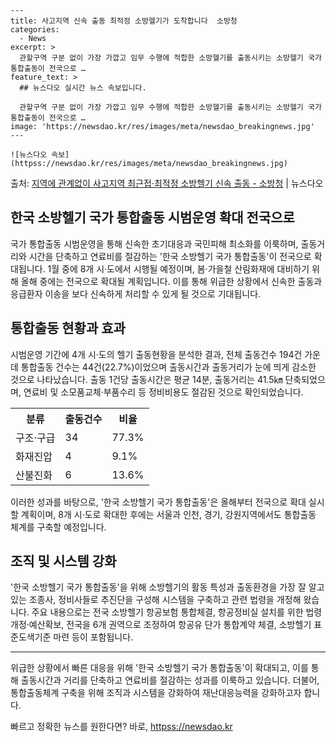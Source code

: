     ---
    title: 사고지역 신속 출동 최적정 소방헬기가 도착합니다  소방청
    categories:
      - News
    excerpt: >
      관할구역 구분 없이 가장 가깝고 임무 수행에 적합한 소방헬기를 출동시키는 소방헬기 국가 통합출동이 전국으로 …
    feature_text: >
      ## 뉴스다오 실시간 뉴스 속보입니다.
    
      관할구역 구분 없이 가장 가깝고 임무 수행에 적합한 소방헬기를 출동시키는 소방헬기 국가 통합출동이 전국으로 …
    image: 'https://newsdao.kr/res/images/meta/newsdao_breakingnews.jpg'
    ---
    
    ![뉴스다오 속보](httpss://newsdao.kr/res/images/meta/newsdao_breakingnews.jpg)

<p>출처: <a href="httpss://newsdao.kr/2949" rel="dofollow">지역에 관계없이 사고지역 최근접·최적정 소방헬기 신속 출동 - 소방청</a> | 뉴스다오</p>

<h2>한국 소방헬기 국가 통합출동 시범운영 확대 전국으로</h2>

<p data-ke-size="size16">국가 통합출동 시범운영을 통해 신속한 초기대응과 국민피해 최소화를 이룩하며, 출동거리와 시간을 단축하고 연료비를 절감하는 '한국 소방헬기 국가 통합출동'이 전국으로 확대됩니다. 1월 중에 8개 시·도에서 시행될 예정이며, 봄·가을철 산림화재에 대비하기 위해 올해 중에는 전국으로 확대될 계획입니다. 이를 통해 위급한 상황에서 신속한 출동과 응급환자 이송을 보다 신속하게 처리할 수 있게 될 것으로 기대됩니다.</p>

<h2 data-ke-size="size26">통합출동 현황과 효과</h2>

<p data-ke-size="size16">시범운영 기간에 4개 시·도의 헬기 출동현황을 분석한 결과, 전체 출동건수 194건 가운데 통합출동 건수는 44건(22.7%)이었으며 출동시간과 출동거리가 눈에 띄게 감소한 것으로 나타났습니다. 출동 1건당 출동시간은 평균 14분, 출동거리는 41.5㎞ 단축되었으며, 연료비 및 소모품교체·부품수리 등 정비비용도 절감된 것으로 확인되었습니다.</p>

<table>
  <tr>
    <th>분류</th>
    <th>출동건수</th>
    <th>비율</th>
  </tr>
  <tr>
    <td>구조·구급</td>
    <td>34</td>
    <td>77.3%</td>
  </tr>
  <tr>
    <td>화재진압</td>
    <td>4</td>
    <td>9.1%</td>
  </tr>
  <tr>
    <td>산불진화</td>
    <td>6</td>
    <td>13.6%</td>
  </tr>
</table>

<p data-ke-size="size16">이러한 성과를 바탕으로, '한국 소방헬기 국가 통합출동'은 올해부터 전국으로 확대 실시할 계획이며, 8개 시·도로 확대한 후에는 서울과 인천, 경기, 강원지역에서도 통합출동 체계를 구축할 예정입니다.</p>

<h2 data-ke-size="size26">조직 및 시스템 강화</h2>

<p data-ke-size="size16">'한국 소방헬기 국가 통합출동'을 위해 소방헬기의 활동 특성과 출동환경을 가장 잘 알고 있는 조종사, 정비사들로 추진단을 구성해 시스템을 구축하고 관련 법령을 개정해 왔습니다. 주요 내용으로는 전국 소방헬기 항공보험 통합체결, 항공정비실 설치를 위한 법령개정·예산확보, 전국을 6개 권역으로 조정하여 항공유 단가 통합계약 체결, 소방헬기 표준도색기준 마련 등이 포함됩니다.</p>

<hr>

<p data-ke-size="size16">위급한 상황에서 빠른 대응을 위해 '한국 소방헬기 국가 통합출동'이 확대되고, 이를 통해 출동시간과 거리를 단축하고 연료비를 절감하는 성과를 이룩하고 있습니다. 더불어, 통합출동체계 구축을 위해 조직과 시스템을 강화하여 재난대응능력을 강화하고자 합니다.</p> 

빠르고 정확한 뉴스를 원한다면? 바로, <a href="httpss://newsdao.kr" rel="dofollow">httpss://newsdao.kr</a>


    